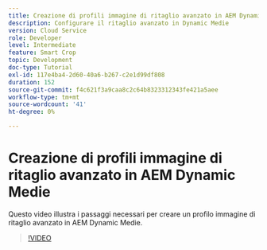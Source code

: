 ```yaml
---
title: Creazione di profili immagine di ritaglio avanzato in AEM Dynamic Medie
description: Configurare il ritaglio avanzato in Dynamic Medie
version: Cloud Service
role: Developer
level: Intermediate
feature: Smart Crop
topic: Development
doc-type: Tutorial
exl-id: 117e4ba4-2d60-40a6-b267-c2e1d99df808
duration: 152
source-git-commit: f4c621f3a9caa8c2c64b8323312343fe421a5aee
workflow-type: tm+mt
source-wordcount: '41'
ht-degree: 0%

---
```


# Creazione di profili immagine di ritaglio avanzato in AEM Dynamic Medie

Questo video illustra i passaggi necessari per creare un profilo immagine di ritaglio avanzato in AEM Dynamic Medie.

>[!VIDEO](https://video.tv.adobe.com/v/335460?quality=12&learn=on)
